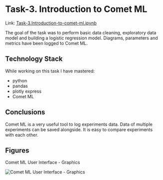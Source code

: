 # Task-3. Introduction to Comet ML
Link: [Task-3.Introduction-to-comet-ml.ipynb](https://github.com/helios12/DataScienceProjects/blob/main/tasks/task-3/Task-3.Introduction-to-comet-ml.ipynb)

The goal of the task was to perform basic data cleaning, exploratory data model and building a logistic regression model. Diagrams, parameters and metrics have been logged to Comet ML. 

## Technology Stack
While working on this task I have mastered:

* python
* pandas
* plotly express
* Comet ML

## Conclusions
Comet ML is a very useful tool to log experiments data. Data of multiple experiments can be saved alongside. It is easy to compare experiments with each other.

## Figures
Comet ML User Interface - Graphics

![Comet ML User Interface - Graphics](https://i.imgur.com/pQrKSdr.png)